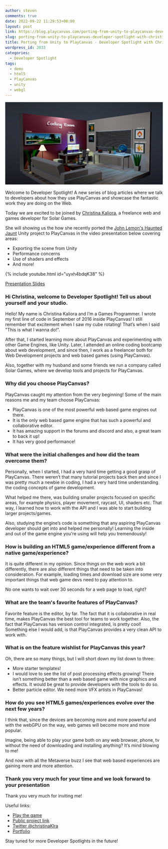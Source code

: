 ```yaml
---
author: steven
comments: true
date: 2022-09-22 11:29:53+00:00
layout: post
link: https://blog.playcanvas.com/porting-from-unity-to-playcanvas-developer-spotlight-with-christina-kaliora/
slug: porting-from-unity-to-playcanvas-developer-spotlight-with-christina-kaliora
title: Porting from Unity to PlayCanvas - Developer Spotlight with Christina Kaliora
wordpress_id: 2833
categories:
  - Developer Spotlight
tags:
  - demo
  - html5
  - PlayCanvas
  - unity
  - webgl
---
```


[![](/assets/media/developer-spotlight-christina-home.jpg)](/assets/media/developer-spotlight-christina-home.jpg)

Welcome to Developer Spotlight! A new series of blog articles where we talk to developers about how they use PlayCanvas and showcase the fantastic work they are doing on the Web.

Today we are excited to be joined by [Christina Kaliora](https://solargames.io/christina/), a freelance web and games developer for Solar Games.

She will showing us the how she recently ported the [John Lemon's Haunted Jaunt](https://learn.unity.com/project/john-lemon-s-haunted-jaunt-3d-beginner) Unity project to PlayCanvas in the video presentation below covering areas:

- Exporting the scene from Unity
- Performance concerns
- Use of shaders and effects
- And more!

{% include youtube.html id="uyxh4bdqK38" %}

[Presentation Slides](/assets/media/Christina-Spotlight-Unity-John-Lemons-to-PlayCanvas-Presentation.pdf)

### Hi Christina, welcome to Developer Spotlight! Tell us about yourself and your studio.

Hello! My name is Christina Kaliora and I’m a Games Programmer. I wrote my first line of code in September of 2016 inside PlayCanvas! I still remember that excitement when I saw my cube rotating! That’s when I said "This is what I wanna do!".

After that, I started learning more about PlayCanvas and experimenting with other Game Engines, like Unity. Later, I attended an online coding bootcamp about web development, and since then, I work as a freelancer both for Web Development projects and web based games (using PlayCanvas).

Also, together with my husband and some friends we run a company called Solar Games, where we develop tools and projects for PlayCanvas.

### Why did you choose PlayCanvas?

PlayCanvas caught my attention from the very beginning! Some of the main reasons me and my team choose PlayCanvas:

- PlayCanvas is one of the most powerful web based game engines out there.
- It is the only web based game engine that has such a powerful and collaborative editor.
- It has amazing support in the forums and discord and also, a great team to back it up!
- It has very good performance!

### What were the initial challenges and how did the team overcome them?

Personally, when I started, I had a very hard time getting a good grasp of PlayCanvas. There weren’t that many tutorial projects back then and since I was pretty much a newbie in coding, I had a very hard time understanding the coding concepts of game development.

What helped me there, was building smaller projects focused on specific areas, for example physics, player movement, raycast, UI, shaders etc. That way, I learned how to work with the API and I was able to start building larger projects/games.

Also, studying the engine’s code is something that any aspiring PlayCanvas developer should get into and helped me personally! Learning the inside and out of the game engine you're using will help you tremendously!

### How is building an HTML5 game/experience different from a native game/experience?

It is quite different in my opinion. Since things on the web work a bit differently, there are also different things that need to be taken into consideration. For example, loading times and download size are some very important things that web game devs need to pay attention to.

No one wants to wait over 30 seconds for a web page to load, right?

### What are the team's favorite features of PlayCanvas?

Favorite feature is the editor, by far. The fact that it is collaborative in real time, makes PlayCanvas the best tool for teams to work together. Also, the fact that PlayCanvas has version control integrated, is pretty cool! Something else I would add, is that PlayCanvas provides a very clean API to work with.

### What is on the feature wishlist for PlayCanvas this year?

Oh, there are so many things, but I will short down my list down to three:

- More starter templates!
- I would love to see the list of post processing effects growing! There isn’t something better than a web based game with nice graphics and effects. It would be great to provide developers with the tools to do so.
- Better particle editor. We need more VFX artists in PlayCanvas!

### How do you see HTML5 games/experiences evolve over the next few years?

I think that, since the devices are becoming more and more powerful and with the webGPU on the way, web games will become more and more popular.

Imagine, being able to play your game both on any web browser, phone, tv without the need of downloading and installing anything? It’s mind blowing to me!

And now with all the Metaverse buzz I see that web based experiences are gaining more and more attention.

### Thank you very much for your time and we look forward to your presentation

Thank you very much for inviting me!

Useful links:

- [Play the game](https://playcanv.as/p/atVPbI8K/)
- [Public project link](https://playcanvas.com/project/917469/overview/john-lemon-public-project)
- [Twitter @christinaKlra](https://twitter.com/christinaKlra)
- [Portfolio](https://solargames.io/christina/)

Stay tuned for more Developer Spotlights in the future!
